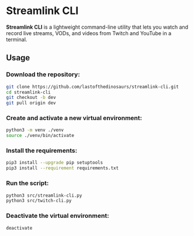 # Streamlink CLI
**Streamlink CLI** is a lightweight command-line utility that lets you watch and record live streams, VODs, and videos from Twitch and YouTube in a terminal.  

## Usage

### Download the repository:
``` bash
git clone https://github.com/lastofthedinosaurs/streamlink-cli.git
cd streamlink-cli
git checkout -b dev
git pull origin dev
```

### Create and activate a new virtual environment:

``` bash
python3 -m venv ./venv
source ./venv/bin/activate
```

### Install the requirements:
``` bash
pip3 install --upgrade pip setuptools
pip3 install --requirement requirements.txt
```

### Run the script:
``` bash
python3 src/streamlink-cli.py
python3 src/twitch-cli.py
```

### Deactivate the virtual environment:
``` bash
deactivate
```
